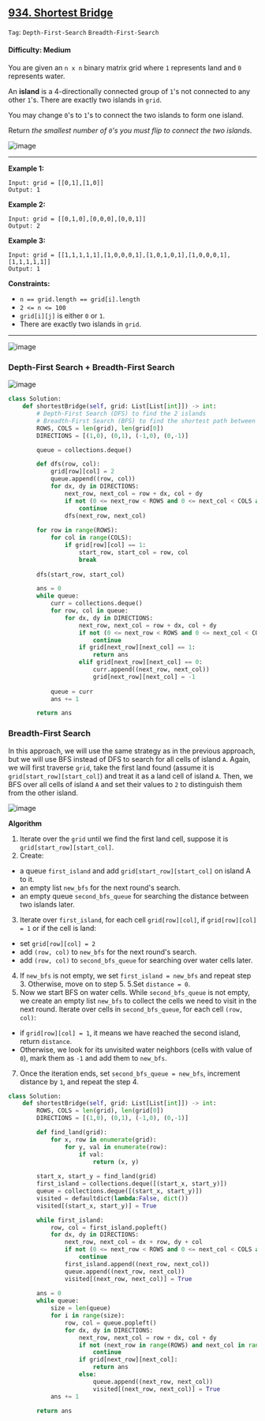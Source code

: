 ## [934. Shortest Bridge](https://leetcode.com/problems/shortest-bridge/)

```Tag```: ```Depth-First-Search``` ```Breadth-First-Search```

#### Difficulty: Medium

You are given an ```n x n``` binary matrix grid where ```1``` represents land and ```0``` represents water.

An __island__ is a 4-directionally connected group of ```1```'s not connected to any other ```1```'s. There are exactly two islands in ```grid```.

You may change ```0```'s to ```1```'s to connect the two islands to form one island.

Return _the smallest number of ```0```'s you must flip to connect the two islands_.

![image](https://github.com/quananhle/Python/assets/35042430/5604500c-fac8-4030-aec7-d8c82931dc20)

---

__Example 1:__
```
Input: grid = [[0,1],[1,0]]
Output: 1
```

__Example 2:__
```
Input: grid = [[0,1,0],[0,0,0],[0,0,1]]
Output: 2
```

__Example 3:__
```
Input: grid = [[1,1,1,1,1],[1,0,0,0,1],[1,0,1,0,1],[1,0,0,0,1],[1,1,1,1,1]]
Output: 1
```

__Constraints:__

- ```n == grid.length == grid[i].length```
- ```2 <= n <= 100```
- ```grid[i][j]``` is either ```0``` or ```1```.
- There are exactly two islands in ```grid```.

---

![image](https://leetcode.com/problems/shortest-bridge/Figures/934/intro.png)

### Depth-First Search + Breadth-First Search

![image](https://leetcode.com/problems/shortest-bridge/Figures/934/4.png)

```Python
class Solution:
    def shortestBridge(self, grid: List[List[int]]) -> int:
        # Depth-First Search (DFS) to find the 2 islands
        # Breadth-First Search (BFS) to find the shortest path between 2 islands
        ROWS, COLS = len(grid), len(grid[0])
        DIRECTIONS = [(1,0), (0,1), (-1,0), (0,-1)]

        queue = collections.deque()

        def dfs(row, col):
            grid[row][col] = 2
            queue.append((row, col))
            for dx, dy in DIRECTIONS:
                next_row, next_col = row + dx, col + dy
                if not (0 <= next_row < ROWS and 0 <= next_col < COLS and grid[next_row][next_col] == 1):
                    continue
                dfs(next_row, next_col)
        
        for row in range(ROWS):
            for col in range(COLS):
                if grid[row][col] == 1:
                    start_row, start_col = row, col
                    break
        
        dfs(start_row, start_col)

        ans = 0
        while queue:
            curr = collections.deque()
            for row, col in queue:
                for dx, dy in DIRECTIONS:
                    next_row, next_col = row + dx, col + dy
                    if not (0 <= next_row < ROWS and 0 <= next_col < COLS):
                        continue
                    if grid[next_row][next_col] == 1:
                        return ans
                    elif grid[next_row][next_col] == 0:
                        curr.append((next_row, next_col))
                        grid[next_row][next_col] = -1
            
            queue = curr
            ans += 1

        return ans
```

### Breadth-First Search

In this approach, we will use the same strategy as in the previous approach, but we will use BFS instead of DFS to search for all cells of island ```A```. Again, we will first traverse ```grid```, take the first land found (assume it is ```grid[start_row][start_col]```) and treat it as a land cell of island ```A```. Then, we BFS over all cells of island ```A``` and set their values to ```2``` to distinguish them from the other island.

![image](https://leetcode.com/problems/shortest-bridge/Figures/934/3.png)

__Algorithm__

1. Iterate over the ```grid``` until we find the first land cell, suppose it is ```grid[start_row][start_col]```.
2. Create:
- a queue ```first_island``` and add ```grid[start_row][start_col]``` on island A to it.
- an empty list ```new_bfs``` for the next round's search.
- an empty queue ```second_bfs_queue``` for searching the distance between two islands later.
3. Iterate over ```first_island```, for each cell ```grid[row][col]```, if ```grid[row][col] = 1``` or if the cell is land:
- set ```grid[row][col] = 2```
- add ```(row, col)``` to ```new_bfs``` for the next round's search.
- add ```(row, col)``` to ```second_bfs_queue``` for searching over water cells later.
4. If ```new_bfs``` is not empty, we set ```first_island = new_bfs``` and repeat step 3. Otherwise, move on to step 5.
5.Set ```distance = 0```.
6. Now we start BFS on water cells. While ```second_bfs_queue``` is not empty, we create an empty list ```new_bfs``` to collect the cells we need to visit in the next round. Iterate over cells in ```second_bfs_queue```, for each cell ```(row, col)```:
- if ```grid[row][col] = 1```, it means we have reached the second island, return ```distance```.
- Otherwise, we look for its unvisited water neighbors (cells with value of ```0```), mark them as ```-1``` and add them to ```new_bfs```.
7. Once the iteration ends, set ```second_bfs_queue = new_bfs```, increment distance by ```1```, and repeat the step 4.

```Python
class Solution:
    def shortestBridge(self, grid: List[List[int]]) -> int:
        ROWS, COLS = len(grid), len(grid[0])
        DIRECTIONS = [(1,0), (0,1), (-1,0), (0,-1)]

        def find_land(grid):
            for x, row in enumerate(grid):
                for y, val in enumerate(row):
                    if val:
                        return (x, y)
        
        start_x, start_y = find_land(grid)
        first_island = collections.deque([(start_x, start_y)])
        queue = collections.deque([(start_x, start_y)])
        visited = defaultdict(lambda:False, dict())
        visited[(start_x, start_y)] = True

        while first_island:
            row, col = first_island.popleft()
            for dx, dy in DIRECTIONS:
                next_row, next_col = dx + row, dy + col
                if not (0 <= next_row < ROWS and 0 <= next_col < COLS and grid[next_row][next_col] and not visited[(next_row, next_col)]):
                    continue
                first_island.append((next_row, next_col))
                queue.append((next_row, next_col))
                visited[(next_row, next_col)] = True
            
        ans = 0
        while queue:
            size = len(queue)
            for i in range(size):
                row, col = queue.popleft()
                for dx, dy in DIRECTIONS:
                    next_row, next_col = row + dx, col + dy
                    if not (next_row in range(ROWS) and next_col in range(COLS) and not visited[(next_row, next_col)]):
                        continue
                    if grid[next_row][next_col]:
                        return ans
                    else:
                        queue.append((next_row, next_col))
                        visited[(next_row, next_col)] = True
            ans += 1
        
        return ans
```

